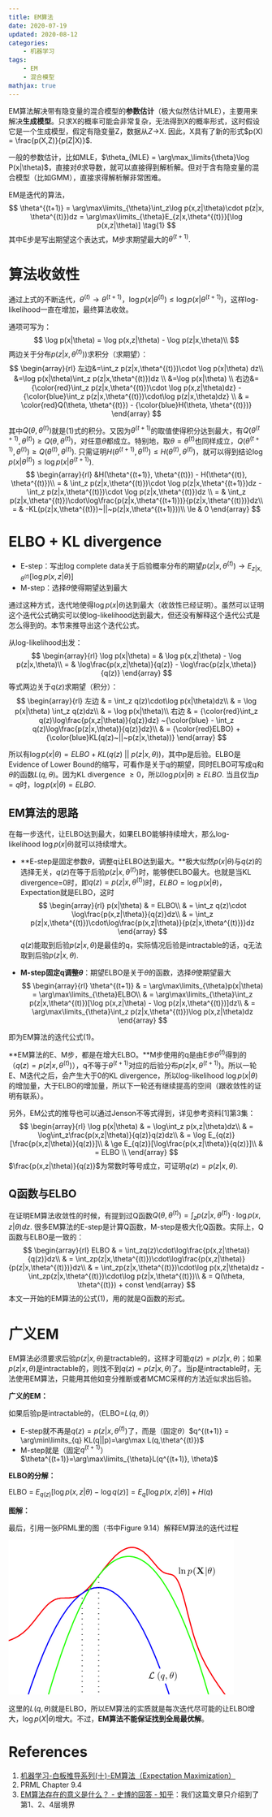 ```yaml
---
title: EM算法
date: 2020-07-19
updated: 2020-08-12
categories:
    - 机器学习
tags:
    - EM
    - 混合模型
mathjax: true
---
```


EM算法解决带有隐变量的混合模型的**参数估计**（极大似然估计MLE），主要用来解决**生成模型**。只求X的概率可能会非常复杂，无法得到X的概率形式，这时假设它是一个生成模型，假定有隐变量Z，数据从$Z\rightarrow$X. 因此，X具有了新的形式$p(X) = \frac{p(X,Z)}{p(Z|X)}$.

一般的参数估计，比如MLE，$\theta_{MLE} = \arg\max_\limits{\theta}\log P(x|\theta)$，直接对$\theta$求导数，就可以直接得到解析解。但对于含有隐变量的混合模型（比如GMM），直接求得解析解非常困难。

EM是迭代的算法，
$$
\theta^{(t+1)} = \arg\max\limits_{\theta}\int_z\log p(x,z|\theta)\cdot p(z|x, \theta^{(t)})dz = \arg\max\limits_{\theta}E_{z|x,\theta^{(t)}}[\log p(x,z|\theta)]  \tag{1}
$$
其中E步是写出期望这个表达式，M步求期望最大的$\theta^{(t+1)}$.

# 算法收敛性

通过上式的不断迭代，$\theta^{(t)}\rightarrow\theta^{(t+1)}$，$\log p(x|\theta^{(t)})\le\log p(x|\theta^{(t+1)})$，这样log-likelihood一直在增加，最终算法收敛。

通项可写为：
$$
\log p(x|\theta) = \log p(x,z|\theta) - \log p(z|x,\theta)\\
$$
两边关于分布$p(z|x, \theta^{(t)}))$求积分（求期望）：
$$
\begin{array}{rl}
左边&=\int_z p(z|x,\theta^{(t)})\cdot \log p(x|\theta) dz\\
 &=\log p(x|\theta)\int_z p(z|x,\theta^{(t)})dz \\
 &=\log p(x|\theta) \\
右边&={\color{red}\int_z p(z|x,\theta^{(t)})\cdot \log p(x,z|\theta)dz} - {\color{blue}\int_z p(z|x,\theta^{(t)})\cdot\log p(z|x,\theta)dz} \\
 & = \color{red}Q(\theta, \theta^{(t)}) - {\color{blue}H(\theta, \theta^{(t)})}
\end{array}
$$

其中$Q(\theta, \theta^{(t)})$就是$(1)$式的积分。又因为$\theta^{(t+1)}$的取值使得积分达到最大，有$Q(\theta^{(t+1)}, \theta^{(t)})\ge Q(\theta, \theta^{(t)})$，对任意$\theta$都成立。特别地，取$\theta=\theta^{(t)}$也同样成立，$Q(\theta^{(t+1)}, \theta^{(t)})\ge Q(\theta^{(t)}, \theta^{(t)})$. 只需证明$H(\theta^{(t+1)}, \theta^{(t)})\le H(\theta^{(t)}, \theta^{(t)})$，就可以得到结论$\log p(x|\theta^{(t)})\le\log p(x|\theta^{(t+1)})$.
$$
\begin{array}{rl}
&H(\theta^{(t+1)}, \theta^{(t)}) - H(\theta^{(t)}, \theta^{(t)})\\
= & \int_z p(z|x,\theta^{(t)})\cdot \log p(z|x,\theta^{(t+1)})dz - \int_z p(z|x,\theta^{(t)})\cdot \log p(z|x,\theta^{(t)})dz \\
= & \int_z p(z|x,\theta^{(t)})\cdot\log\frac{p(z|x,\theta^{(t+1)})}{p(z|x,\theta^{(t)})}dz\\
= & -KL(p(z|x,\theta^{(t)})~||~p(z|x,\theta^{(t+1)}))\\
\le & 0
\end{array}
$$


# ELBO + KL divergence

- E-step：写出log complete data关于后验概率分布的期望$p(z|x,\theta^{(t)}) \rightarrow E_{z|x,\theta^{(t)}}[\log p(x,z|\theta)]$
- M-step：选择$\theta$使得期望达到最大

通过这种方式，迭代地使得$\log p(x|\theta)$达到最大（收敛性已经证明）。虽然可以证明这个迭代公式确实可以使log-likelihood达到最大，但还没有解释这个迭代公式是怎么得到的。本节来推导出这个迭代公式。

从log-likelihood出发：
$$
\begin{array}{rl}
\log p(x|\theta) = & \log p(x,z|\theta) - \log p(z|x,\theta)\\
= & \log\frac{p(x,z|\theta)}{q(z)} - \log\frac{p(z|x,\theta)}{q(z)}
\end{array}
$$
等式两边关于$q(z)$求期望（积分）：
$$
\begin{array}{rl}
左边 & = \int_z q(z)\cdot\log p(x|\theta)dz\\
& = \log p(x|\theta) \int_z q(z)dz\\
& = \log p(x|\theta)\\
右边 & = {\color{red}\int_z q(z)\log\frac{p(x,z|\theta)}{q(z)}dz} ~{\color{blue} - \int_z q(z)\log\frac{p(z|x,\theta)}{q(z)}dz}\\
& = {\color{red}ELBO} + {\color{blue}KL(q(z)~||~p(z|x,\theta))}
\end{array}
$$

所以有$\log p(x|\theta) = ELBO + KL(q(z)~||~p(z|x,\theta))$，其中p是后验。ELBO是Evidence of Lower Bound的缩写，可看作是关于q的期望，同时ELBO可写成q和$\theta$的函数$L(q,\theta)$。因为KL divergence $\ge0$，所以$\log p(x|\theta)\ge ELBO$. 当且仅当$p=q$时，$\log p(x|\theta) = ELBO$.

## EM算法的思路

在每一步迭代，让ELBO达到最大，如果ELBO能够持续增大，那么log-likelihood$~\log p(x|\theta)$就可以持续增大。

- **E-step是固定参数$\theta$，调整q让ELBO达到最大。**极大似然$p(x|\theta)$与$q(z)$的选择无关，$q(z)$在等于后验$p(z|x,\theta^{(t)})$时，能够使ELBO最大。也就是当KL divergence=0时，即$q(z) = p(z|x, \theta^{(t)})$时，$ELBO=\log p(x|\theta)$，Expectation就是ELBO，这时
$$
\begin{array}{rl}
p(x|\theta) & = ELBO\\
& = \int_z q(z)\cdot \log\frac{p(x,z|\theta)}{q(z)}dz\\
& = \int_z p(z|x,\theta^{(t)})\cdot\log\frac{p(x,z|\theta)}{p(z|x,\theta^{(t)})}dz
\end{array}
$$
$q(z)$能取到后验$p(z|x,\theta)$是最佳的q，实际情况后验是intractable的话，q无法取到后验$p(z|x,\theta)$.

- **M-step固定q调整$\theta$**：期望ELBO是关于$\theta$的函数，选择$\theta$使期望最大
$$
\begin{array}{rl}
\theta^{(t+1)} & = \arg\max\limits_{\theta}p(x|\theta) = \arg\max\limits_{\theta}ELBO\\
& = \arg\max\limits_{\theta}\int_z p(z|x,\theta^{(t)})[\log p(x,z|\theta) - \log p(z|x,\theta^{(t)})]dz\\
& = \arg\max\limits_{\theta}\int_z p(z|x,\theta^{(t)})\log p(x,z|\theta)dz
\end{array}
$$

即为EM算法的迭代公式$(1)$。

**EM算法的E、M步，都是在增大ELBO。**M步使用的q是由E步$\theta^{(t)}$得到的（$q(z)=p(z|x,\theta^{(t)})$），q不等于$\theta^{(t+1)}$对应的后验分布$p(z|x,\theta^{(t+1)})$。所以一轮E、M迭代之后，会产生大于0的KL divergence，所以log-likelihood $\log p(x|\theta)$的增加量，大于ELBO的增加量，所以下一轮还有继续提高的空间（跟收敛性的证明有联系）。

另外，EM公式的推导也可以通过Jenson不等式得到，详见参考资料[1]第3集：
$$
\begin{array}{rl}
\log p(x|\theta) & = \log\int_z p(x,z|\theta)dz\\
& = \log\int_z\frac{p(x,z|\theta)}{q(z)}q(z)dz\\
& = \log E_{q(z)}[\frac{p(x,z|\theta)}{q(z)}]\\
& \ge E_{q(z)}[\log\frac{p(x,z|\theta)}{q(z)}]\\
& = ELBO \\
\end{array}
$$
$\frac{p(x,z|\theta)}{q(z)}$为常数时等号成立，可证明$q(z)=p(z|x,\theta)$.

## Q函数与ELBO

在证明EM算法收敛性的时候，有提到过Q函数$Q(\theta,\theta^{(t)})=\int_z p(z|x,\theta^{(t)})\cdot \log p(x,z|\theta)dz$. 很多EM算法的E-step是计算Q函数，M-step是极大化Q函数。实际上，Q函数与ELBO是一致的：
$$
\begin{array}{rl}
ELBO & = \int_zq(z)\cdot\log\frac{p(x,z|\theta)}{q(z)}dz\\
& = \int_zp(z|x,\theta^{(t)})\cdot\log\frac{p(x,z|\theta)}{p(z|x,\theta^{(t)})}dz\\
& = \int_zp(z|x,\theta^{(t)})\cdot\log p(x,z|\theta)dz - \int_zp(z|x,\theta^{(t)})\cdot\log p(z|x,\theta^{(t)})\\
& = Q(\theta, \theta^{(t)}) + const
\end{array}
$$
本文一开始的EM算法的公式$(1)$，用的就是Q函数的形式。

# 广义EM

EM算法必须要求后验$p(z|x,\theta)$是tractable的，这样才可能$q(z)=p(z|x,\theta)$；如果$p(z|x,\theta)$是intractable的，则找不到$q(z)=p(z|x,\theta)$了。当p是intractable时，无法使用EM算法，只能用其他如变分推断或者MCMC采样的方法近似求出后验。

**广义的EM：**

如果后验p是intractable的，（ELBO=$L(q, \theta)$）

- E-step就不再是$q(z)=p(z|x, \theta^{(t)})$了，而是（固定$\theta$）$q^{(t+1)} = \arg\min\limits_{q} KL(q||p)=\arg\max L(q,\theta^{(t)})$
- M-step就是（固定$q^{(t+1)}$）$\theta^{(t+1)}=\arg\max\limits_{\theta}L(q^{(t+1)}, \theta)$

**ELBO的分解：**

ELBO = $E_{q(z)}[\log p(x,z|\theta) - \log q(z)]=E_q[\log p(x,z|\theta)]+ H(q)$

**图解：**

最后，引用一张PRML里的图（书中Figure 9.14）解释EM算法的迭代过程

<img src="EM/EM_iteration.png" alt="computing lower bound on the log-likelihood" style="zoom:50%;" />

这里的$L(q,\theta)$就是ELBO，所以EM算法的实质就是每次迭代尽可能的让ELBO增大，$\log p(X|\theta)$增大。不过，**EM算法不能保证找到全局最优解**。



# References

1. [机器学习-白板推导系列(十)-EM算法（Expectation Maximization）](<https://www.bilibili.com/video/BV1qW411k7ao>)
2. PRML Chapter 9.4
3. [EM算法存在的意义是什么？ - 史博的回答 - 知乎](https://www.zhihu.com/question/40797593/answer/275171156)：我们这篇文章只介绍到了第1、2、4层境界

